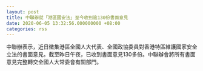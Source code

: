 ```yaml
---
layout: post
title: 中聯辦就「港區國安法」至今收到逾130份書面意見
date: 2020-06-05 13:32:56.000000000 +08:00
categories: rss
---
```


中聯辦表示，近日徵集港區全國人大代表、全國政協委員對香港特區維護國家安全立法的書面意見。截至昨日午夜，已收到書面意見130多份。中聯辦會將所有書面意見完整轉交全國人大常委會有關部門。
